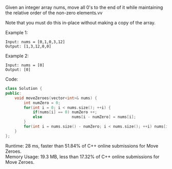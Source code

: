 Given an integer array nums, move all 0's to the end of it while maintaining the relative order of the non-zero elements.vv

Note that you must do this in-place without making a copy of the array.  

Example 1:  
```
Input: nums = [0,1,0,3,12]
Output: [1,3,12,0,0]
```
Example 2:  
```
Input: nums = [0]
Output: [0]
```
Code:  
```c++
class Solution {
public:
    void moveZeroes(vector<int>& nums) {
        int numZero = 0;
        for(int i = 0; i < nums.size(); ++i) {
            if(nums[i] == 0) numZero ++;
            else             nums[i - numZero] = nums[i];
        }
        for(int i = nums.size() - numZero; i < nums.size(); ++i) nums[i] = 0;
    }
};
```
Runtime: 28 ms, faster than 51.84% of C++ online submissions for Move Zeroes.  
Memory Usage: 19.3 MB, less than 17.32% of C++ online submissions for Move Zeroes.  
